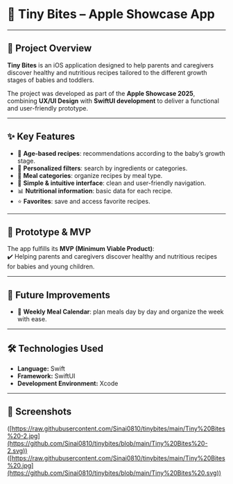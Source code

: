 # 🍎 Tiny Bites – Apple Showcase App   

---

## 📖 Project Overview
**Tiny Bites** is an iOS application designed to help parents and caregivers discover healthy and nutritious recipes tailored to the different growth stages of babies and toddlers.  

The project was developed as part of the **Apple Showcase 2025**, combining **UX/UI Design** with **SwiftUI development** to deliver a functional and user-friendly prototype.  

---

## ✨ Key Features
- 🍲 **Age-based recipes**: recommendations according to the baby’s growth stage.  
- 🥦 **Personalized filters**: search by ingredients or categories.  
- 📂 **Meal categories**: organize recipes by meal type.  
- 🎨 **Simple & intuitive interface**: clean and user-friendly navigation.  
- 📊 **Nutritional information**: basic data for each recipe.  
- ⭐ **Favorites**: save and access favorite recipes.  

---

## 🎯 Prototype & MVP
The app fulfills its **MVP (Minimum Viable Product)**:  
✔️ Helping parents and caregivers discover healthy and nutritious recipes for babies and young children.  

---

## 🚀 Future Improvements
- 📅 **Weekly Meal Calendar**: plan meals day by day and organize the week with ease.  

---

## 🛠️ Technologies Used
- **Language:** Swift  
- **Framework:** SwiftUI  
- **Development Environment:** Xcode  
---

## 📸 Screenshots
([https://raw.githubusercontent.com/Sinai0810/tinybites/main/Tiny%20Bites%20-2.jpg](https://github.com/Sinai0810/tinybites/blob/main/Tiny%20Bites%20-2.svg))
([https://raw.githubusercontent.com/Sinai0810/tinybites/main/Tiny%20Bites%20.jpg](https://github.com/Sinai0810/tinybites/blob/main/Tiny%20Bites%20.svg))




